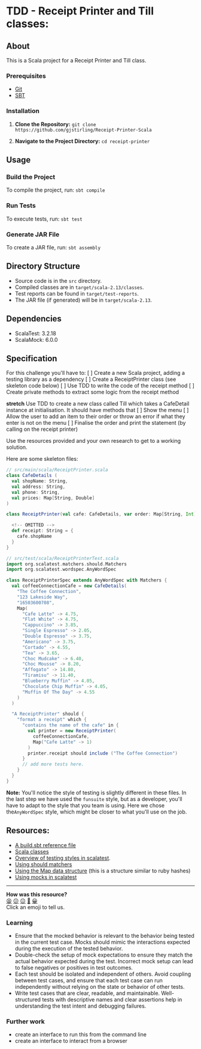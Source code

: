 # TDD - Receipt Printer and Till classes: 

## About
This is a Scala project for a Receipt Printer and Till class.

### Prerequisites

- [Git](https://git-scm.com/)
- [SBT](https://www.scala-sbt.org/)

### Installation

1. **Clone the Repository:**
```git clone https://github.com/gjstirling/Receipt-Printer-Scala```

2. **Navigate to the Project Directory:**
```cd receipt-printer```

## Usage

### Build the Project

To compile the project, run:
```sbt compile```

### Run Tests

To execute tests, run:
```sbt test```

### Generate JAR File

To create a JAR file, run: 
```sbt assembly```

## Directory Structure
- Source code is in the `src` directory.
- Compiled classes are in `target/scala-2.13/classes`.
- Test reports can be found in `target/test-reports`.
- The JAR file (if generated) will be in `target/scala-2.13`.

## Dependencies
- ScalaTest: 3.2.18
- ScalaMock: 6.0.0

## Specification
For this challenge you'll have to:
[ ] Create a new Scala project, adding a testing library as a dependency
[ ] Create a ReceiptPrinter class (see skeleton code below)
[ ] Use TDD to write the code of the receipt method
[ ] Create private methods to extract some logic from the receipt method

**stretch**
Use TDD to create a new class called Till which takes a CafeDetail instance at initialisation.
It should have methods that
[ ] Show the menu
[ ] Allow the user to add an item to their order or throw an error if what they enter is not on the menu
[ ] Finalise the order and print the statement (by calling on the receipt printer)

Use the resources provided and your own research to get to a working solution.

Here are some skeleton files:
```scala
// src/main/scala/ReceiptPrinter.scala
class CafeDetails (
  val shopName: String,
  val address: String,
  val phone: String,
  val prices: Map[String, Double]
)

class ReceiptPrinter(val cafe: CafeDetails, var order: Map[String, Int] = Map()) {

  <!-- OMITTED -->
  def receipt: String = {
    cafe.shopName
  }
}
```

```scala
// src/test/scala/ReceiptPrinterTest.scala
import org.scalatest.matchers.should.Matchers
import org.scalatest.wordspec.AnyWordSpec

class ReceiptPrinterSpec extends AnyWordSpec with Matchers {
  val coffeeConnectionCafe = new CafeDetails(
    "The Coffee Connection",
    "123 Lakeside Way",
    "16503600708",
    Map(
      "Cafe Latte" -> 4.75,
      "Flat White" -> 4.75,
      "Cappuccino" -> 3.85,
      "Single Espresso" -> 2.05,
      "Double Espresso" -> 3.75,
      "Americano" -> 3.75,
      "Cortado" -> 4.55,
      "Tea" -> 3.65,
      "Choc Mudcake" -> 6.40,
      "Choc Mousse" -> 8.20,
      "Affogato" -> 14.80,
      "Tiramisu" -> 11.40,
      "Blueberry Muffin" -> 4.05,
      "Chocolate Chip Muffin" -> 4.05,
      "Muffin Of The Day" -> 4.55
    )
  )

  "A ReceiptPrinter" should {
    "format a receipt" which {
      "contains the name of the cafe" in {
        val printer = new ReceiptPrinter(
          coffeeConnectionCafe,
          Map("Cafe Latte" -> 1)
        )
        printer.receipt should include ("The Coffee Connection")
      }
      // add more tests here.
    }
  }
}
```

**Note:** You'll notice the style of testing is slightly different in these files. In the last step we have used the `funsuite` style, but as a developer, you'll have to adapt to the style that you team is using. Here we chose the`AnyWordSpec` style, which might be closer to what you'll use on the job.

## Resources:

* [A build.sbt reference file](https://github.com/scala/hello-world.g8/blob/main/src/main/g8/build.sbt)
* [Scala classes](https://docs.scala-lang.org/tour/classes.html)
* [Overview of testing styles in scalatest](https://www.scalatest.org/user_guide/selecting_a_style).
* [Using should matchers](https://www.scalatest.org/user_guide/using_matchers)
* [Using the Map data structure](https://docs.scala-lang.org/overviews/collections/maps.html#operations-in-class-map) (this is a structure similar to ruby hashes)
* [Using mocks in scalatest](https://www.scalatest.org/user_guide/testing_with_mock_objects)


<!-- BEGIN GENERATED SECTION DO NOT EDIT -->

---

**How was this resource?**  
[😫](https://airtable.com/shrUJ3t7KLMqVRFKR?prefill_Repository=makersacademy%2Fintro-to-scala&prefill_File=02_receipt_printer.md&prefill_Sentiment=😫) [😕](https://airtable.com/shrUJ3t7KLMqVRFKR?prefill_Repository=makersacademy%2Fintro-to-scala&prefill_File=02_receipt_printer.md&prefill_Sentiment=😕) [😐](https://airtable.com/shrUJ3t7KLMqVRFKR?prefill_Repository=makersacademy%2Fintro-to-scala&prefill_File=02_receipt_printer.md&prefill_Sentiment=😐) [🙂](https://airtable.com/shrUJ3t7KLMqVRFKR?prefill_Repository=makersacademy%2Fintro-to-scala&prefill_File=02_receipt_printer.md&prefill_Sentiment=🙂) [😀](https://airtable.com/shrUJ3t7KLMqVRFKR?prefill_Repository=makersacademy%2Fintro-to-scala&prefill_File=02_receipt_printer.md&prefill_Sentiment=😀)  
Click an emoji to tell us.

<!-- END GENERATED SECTION DO NOT EDIT -->

### Learning 
- Ensure that the mocked behavior is relevant to the behavior being tested in the current test case. Mocks should mimic the interactions expected during the execution of the tested behavior.
- Double-check the setup of mock expectations to ensure they match the actual behavior expected during the test. Incorrect mock setup can lead to false negatives or positives in test outcomes.
- Each test should be isolated and independent of others. Avoid coupling between test cases, and ensure that each test case can run independently without relying on the state or behavior of other tests.
- Write test cases that are clear, readable, and maintainable. Well-structured tests with descriptive names and clear assertions help in understanding the test intent and debugging failures.

### Further work
- create an interface to run this from the command line
- create an interface to interact from a browser
